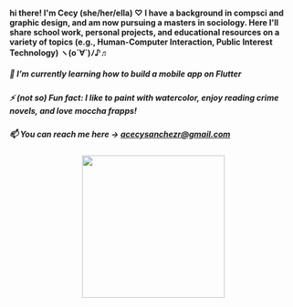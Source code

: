 #### <p align="center">
#### hi there! I'm Cecy (she/her/ella) ♡ I have a background in compsci and graphic design, and am now pursuing a masters in sociology. Here I'll share school work, personal projects, and educational resources on a variety of topics (e.g., Human-Computer Interaction, Public Interest Technology) ヽ(o´∀`)ﾉ♪♬
##### 🌱 I’m currently learning how to build a mobile app on Flutter
##### ⚡ (not so) Fun fact: I like to paint with watercolor, enjoy reading crime novels, and love moccha frapps!
##### 📫 You can reach me here -> acecysanchezr@gmail.com

<p align="center">
<img src="https://i.pinimg.com/originals/88/e6/e4/88e6e4860735b137d74c0baa5c7d678d.gif" width="250">
</p>

#### </p>
<!--
**acsanchezr/acsanchezr** is a ✨ _special_ ✨ repository because its `README.md` (this file) appears on your GitHub profile.

Here are some ideas to get you started:

- 🔭 I’m currently working on ...
- 🌱 I’m currently learning ...
- 👯 I’m looking to collaborate on ...
- 🤔 I’m looking for help with ...
- 💬 Ask me about ...
- 📫 How to reach me: ...
- 😄 Pronouns: ...
- ⚡ Fun fact: ...
-->
